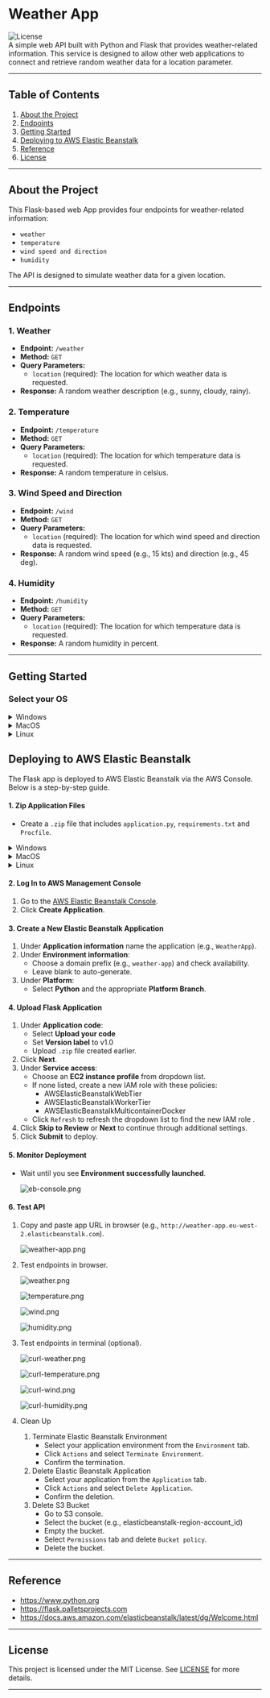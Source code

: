 # Weather App

![License](https://img.shields.io/badge/license-MIT-blue.svg)  
A simple web API built with Python and Flask that provides weather-related information. This service is designed to allow other web applications to connect and retrieve random weather data for a location parameter.

---

## Table of Contents
1. [About the Project](#about-the-project)
2. [Endpoints](#endpoints)
3. [Getting Started](#getting-started)
4. [Deploying to AWS Elastic Beanstalk](#deploying-to-aws-elastic-beanstalk)
5. [Reference](#reference)
6. [License](#license)

---

## About the Project
This Flask-based web App provides four endpoints for weather-related information:
- `weather`
- `temperature`
- `wind speed and direction`
- `humidity`

The API is designed to simulate weather data for a given location.

---

## Endpoints

### 1. Weather
- **Endpoint:** `/weather`
- **Method:** `GET`
- **Query Parameters:**
  - `location` (required): The location for which weather data is requested.
- **Response:** A random weather description (e.g., sunny, cloudy, rainy).

### 2. Temperature
- **Endpoint:** `/temperature`
- **Method:** `GET`
- **Query Parameters:**
  - `location` (required): The location for which temperature data is requested.
- **Response:** A random temperature in celsius.

### 3. Wind Speed and Direction
- **Endpoint:** `/wind`
- **Method:** `GET`
- **Query Parameters:**
  - `location` (required): The location for which wind speed and direction data is requested.
- **Response:** A random wind speed (e.g., 15 kts) and direction (e.g., 45 deg).

### 4. Humidity
- **Endpoint:** `/humidity`
- **Method:** `GET`
- **Query Parameters:**
  - `location` (required): The location for which temperature data is requested.
- **Response:** A random humidity in percent.

---

## Getting Started

### Select your OS

<details>
<summary>Windows</summary>

### Prerequisites
- Windows 10
- Python (3.13.x) and pip (25.1.x) installed.
- Git (2.49.x) installed.
- Other versions may not work.

1. Clone the repository:
   ```cmd
   git clone https://github.com/madang804/weather-app.git
   ```
2. Navigate to project directory:
   ```cmd
   cd weather-app
   ```
3. Create a virtual environment:
   ```cmd
   python -m venv venv
   ```
4. Activate virtual environment:
   ```cmd
   venv\Scripts\activate
   ```
5. Install dependencies:
   ```cmd
   pip install -r requirements.txt
   ```
6. Run Flask app:
   ```cmd
   flask --app application run
   ```
7. Open a browser and visit `http://127.0.0.1:5000` to test API locally.
8. Deactivate virtual environment:
   ```cmd
   deactivate
   ```
</details>

<details>
<summary>MacOS</summary>

### Prerequisites
- Python and pip installed.
- Git installed.
- Not tested but should work fine.

1. Clone the repository:
   ```bash
   git clone https://github.com/madang804/weather-app.git
   ```
2. Navigate to project directory:
   ```bash
   cd weather-app
   ```
3. Create a virtual environment:
   ```bash
   python3 -m venv venv
   ```
4. Activate virtual environment:
   ```bash
   source venv/bin/activate
   ```
5. Install dependencies:
   ```bash
   pip install -r requirements.txt
   ```
6. Run Flask app:
   ```bash
   gunicorn application:application
   ```
7. Open a browser and visit `http://127.0.0.1:5000` to test the API locally.
8. Deactivate virtual environment:
   ```bash
   deactivate
   ```
</details>

<details>
<summary>Linux</summary>

### Prerequisites
- Ubuntu 22.04.x LTS
- Python (3.10.x) and pip (22.0.x) installed.
- Git (2.34.x) installed.
- Other versions may not work.

1. Clone the repository:
   ```bash
   git clone https://github.com/madang804/weather-app.git
   ```
2. Navigate to project directory:
   ```bash
   cd weather-app
   ```
3. Create a virtual environment:
   ```bash
   python3 -m venv venv
   ```
4. Activate virtual environment:
   ```bash
   source venv/bin/activate
   ```
5. Install dependencies:
   ```bash
   pip install -r requirements.txt
   ```
6. Run Flask app:
   ```bash
   gunicorn application:application
   ```
7. Open a browser and visit `http://127.0.0.1:5000` to test the API locally.
8. Deactivate virtual environment:
   ```bash
   deactivate
   ```
</details>

## Deploying to AWS Elastic Beanstalk

The Flask app is deployed to AWS Elastic Beanstalk via the AWS Console. Below is a step-by-step guide.

#### 1. Zip Application Files
- Create a `.zip` file that includes `application.py`, `requirements.txt` and `Procfile`.

<details>
<summary>Windows</summary>

### Prerequisites
- 7-Zip installed.

  CMD
  ```cmd
  "C:\Program Files\7-Zip\7z.exe" a -tzip application.zip application.py requirements.txt Procfile
  ```
  PowerShell
  ```powershell
  & "C:\Program Files\7-Zip\7z.exe" a -tzip application.zip application.py requirements.txt Procfile
  ```
</details>

<details>
<summary>MacOS</summary>

### Prerequisites
- Zip installed.
  ```bash
  zip application.zip application.py requirements.txt Procfile
  ```
</details>

<details>
<summary>Linux</summary>

### Prerequisites
- Zip installed.
  ```bash
  zip application.zip application.py requirements.txt Procfile
  ```
</details>

#### 2. Log In to AWS Management Console
1. Go to the [AWS Elastic Beanstalk Console](https://console.aws.amazon.com/elasticbeanstalk).
2. Click **Create Application**.

#### 3. Create a New Elastic Beanstalk Application
1. Under **Application information** name the application (e.g., `WeatherApp`).
2. Under **Environment information**:
   - Choose a domain prefix (e.g., `weather-app`) and check availability.
   - Leave blank to auto-generate.
3. Under **Platform**:
   - Select **Python** and the appropriate **Platform Branch**.

#### 4. Upload Flask Application
1. Under **Application code**:
   - Select **Upload your code**
   - Set **Version label** to v1.0
   - Upload `.zip` file created earlier.
2. Click **Next**.
3. Under **Service access**:
   - Choose an **EC2 instance profile** from dropdown list.
   - If none listed, create a new IAM role with these policies:
     - AWSElasticBeanstalkWebTier
     - AWSElasticBeanstalkWorkerTier
     - AWSElasticBeanstalkMulticontainerDocker
   - Click `Refresh` to refresh the dropdown list to find the new IAM role .
4. Click **Skip to Review** or **Next** to continue through additional settings.
5. Click **Submit** to deploy.

#### 5. Monitor Deployment
- Wait until you see **Environment successfully launched**.

  ![eb-console.png](./png/console.png)

#### 6. Test API
1. Copy and paste app URL in browser (e.g., `http://weather-app.eu-west-2.elasticbeanstalk.com`).

   ![weather-app.png](./png/weather-app.png)

2. Test endpoints in browser.

   ![weather.png](./png/weather.png)

   ![temperature.png](./png/temperature.png)

   ![wind.png](./png/wind.png)

   ![humidity.png](./png/humidity.png)

4. Test endpoints in terminal (optional).

   ![curl-weather.png](./png/curl-weather.png)

   ![curl-temperature.png](./png/curl-temperature.png)

   ![curl-wind.png](./png/curl-wind.png)

   ![curl-humidity.png](./png/curl-humidity.png)

6. Clean Up
   1. Terminate Elastic Beanstalk Environment
      - Select your application environment from the `Environment` tab.
      - Click `Actions` and select `Terminate Environment`.
      - Confirm the termination.
   3. Delete Elastic Beanstalk Application
      - Select your application from the `Application` tab.
      - Click `Actions` and select `Delete Application`.
      - Confirm the deletion.
   4. Delete S3 Bucket
      - Go to S3 console.
      - Select the bucket (e.g., elasticbeanstalk-region-account_id)
      - Empty the bucket.
      - Select `Permissions` tab and delete `Bucket policy`.
      - Delete the bucket.

---

## Reference

- https://www.python.org
- https://flask.palletsprojects.com
- https://docs.aws.amazon.com/elasticbeanstalk/latest/dg/Welcome.html

---

## License
This project is licensed under the MIT License. See [LICENSE](./LICENSE) for more details.

---







